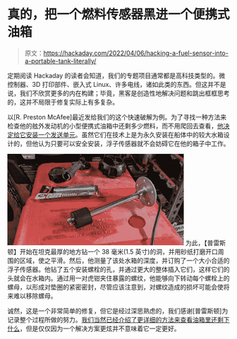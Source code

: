 # 真的，把一个燃料传感器黑进一个便携式油箱

> 原文：<https://hackaday.com/2022/04/06/hacking-a-fuel-sensor-into-a-portable-tank-literally/>

定期阅读 Hackaday 的读者会知道，我们的专题项目通常都是高科技类型的。微控制器、3D 打印部件、嵌入式 Linux、许多电线，诸如此类的东西。但这并不是说，我们不欣赏更多的内在构建；毕竟，黑客是创造性地解决问题和跳出框框思考的，这并不局限于修复实际上有多复杂。

以[R. Preston McAfee]最近发给我们的这个快速破解为例。为了寻找一种方法来检查他的舷外发动机的小型便携式油箱中还剩多少燃料，而不用爬回去查看，[他决定给它安装一个发送单元](https://mcafee.cc/Bin/FuelGauge/)。虽然它们在技术上是为永久安装在船体中的较大水箱设计的，但他认为只要可以安全安装，浮子传感器就不会妨碍它在他的箱子中工作。

[![](img/eb1868e974dea7085b6cdd9f7ab86406.png)](https://hackaday.com/wp-content/uploads/2022/04/fuelsender_detail.jpg) 为此，【普雷斯顿】开始在坦克最厚的地方钻一个 38 毫米(1.5 英寸)的洞，并用砂纸打磨开口周围的区域，使之平滑。然后，他测量了该处水箱的深度，并订购了一个大小合适的浮子传感器。他钻了五个安装螺栓的孔，并通过更大的整体插入它们，这样它们的头就会在水箱内。通过用一对虎钳夹住暴露的螺纹，他能够向下转动每个螺栓上的螺母，以形成对垫圈的紧密密封，尽管应该注意到，对螺纹造成的损坏可能会使将来难以移除螺母。

诚然，这是一个非常简单的修复，但它是经过深思熟虑的，我们感谢[普雷斯顿]为记录整个过程所做的努力。[我们当然已经介绍了更详细的方法来查看油箱里还剩下什么](https://hackaday.com/2019/04/30/teardown-refuel-propane-tank-monitor/)，但是仅仅因为一个解决方案更炫并不意味着它一定更好。